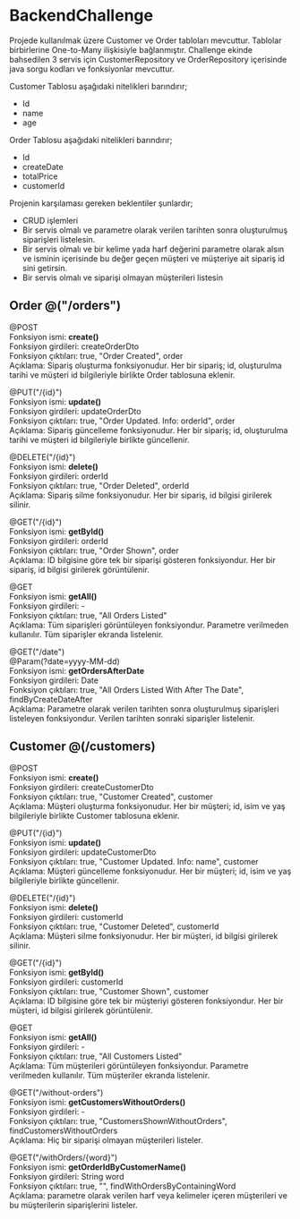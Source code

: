 # BackendChallenge

Projede kullanılmak üzere Customer ve Order tabloları mevcuttur. Tablolar birbirlerine One-to-Many ilişkisiyle bağlanmıştır. Challenge ekinde bahsedilen 3 servis
için CustomerRepository ve OrderRepository içerisinde java sorgu kodları ve fonksiyonlar mevcuttur.


Customer Tablosu aşağıdaki nitelikleri barındırır;
- Id
- name
- age


Order Tablosu aşağıdaki nitelikleri barındırır;
- Id
- createDate
- totalPrice
- customerId

Projenin karşılaması gereken beklentiler şunlardır;
-  CRUD işlemleri
-  Bir servis olmalı ve parametre olarak verilen tarihten sonra oluşturulmuş siparişleri
 listelesin.
-  Bir servis olmalı ve bir kelime yada harf değerini parametre olarak alsın ve isminin
içerisinde bu değer geçen müşteri ve müşteriye ait sipariş id sini getirsin.
-  Bir servis olmalı ve siparişi olmayan müşterileri listesin

## Order @("/orders")
 
 @POST  
 Fonksiyon ismi: **create()**  
 Fonksiyon girdileri: createOrderDto  
 Fonksiyon çıktıları: true, "Order Created", order  
 Açıklama: Sipariş oluşturma fonksiyonudur. Her bir sipariş; id, oluşturulma tarihi ve müşteri id bilgileriyle birlikte Order tablosuna eklenir.  
   
 @PUT("/{id}")  
 Fonksiyon ismi: **update()**  
 Fonksiyon girdileri: updateOrderDto  
 Fonksiyon çıktıları: true, "Order Updated. Info: orderId", order   
 Açıklama: Sipariş güncelleme fonksiyonudur. Her bir sipariş; id, oluşturulma tarihi ve müşteri id bilgileriyle birlikte güncellenir.  
   
 @DELETE("/{id}")  
 Fonksiyon ismi: **delete()**  
 Fonksiyon girdileri: orderId  
 Fonksiyon çıktıları: true, "Order Deleted", orderId  
 Açıklama: Sipariş silme fonksiyonudur. Her bir sipariş, id bilgisi girilerek silinir.  
  
 @GET("/{id}")  
 Fonksiyon ismi: **getById()**  
 Fonksiyon girdileri: orderId  
 Fonksiyon çıktıları: true, "Order Shown", order  
 Açıklama: ID bilgisine göre tek bir siparişi gösteren fonksiyondur. Her bir sipariş, id bilgisi girilerek görüntülenir.  
  
 @GET  
 Fonksiyon ismi: **getAll()**  
 Fonksiyon girdileri:  -  
 Fonksiyon çıktıları: true, "All Orders Listed"  
 Açıklama: Tüm siparişleri görüntüleyen fonksiyondur. Parametre verilmeden kullanılır. Tüm siparişler ekranda listelenir.  
   
 @GET("/date")  
 @Param(?date=yyyy-MM-dd)  
 Fonksiyon ismi: **getOrdersAfterDate**  
 Fonksiyon girdileri: Date  
 Fonksiyon çıktıları: true, "All Orders Listed With After The Date", findByCreateDateAfter  
 Açıklama: Parametre olarak verilen tarihten sonra oluşturulmuş siparişleri listeleyen fonksiyondur. Verilen tarihten sonraki siparişler listelenir.
 
 ## Customer @(/customers)
 
 @POST  
 Fonksiyon ismi: **create()**  
 Fonksiyon girdileri: createCustomerDto  
 Fonksiyon çıktıları: true, "Customer Created", customer  
 Açıklama: Müşteri oluşturma fonksiyonudur. Her bir müşteri; id, isim ve yaş bilgileriyle birlikte Customer tablosuna eklenir.  
   
 @PUT("/{id}")  
 Fonksiyon ismi: **update()**  
 Fonksiyon girdileri: updateCustomerDto  
 Fonksiyon çıktıları: true, "Customer Updated. Info: name", customer   
 Açıklama: Müşteri güncelleme fonksiyonudur. Her bir müşteri; id, isim ve yaş bilgileriyle birlikte güncellenir.  
   
 @DELETE("/{id}")  
 Fonksiyon ismi: **delete()**  
 Fonksiyon girdileri: customerId  
 Fonksiyon çıktıları: true, "Customer Deleted", customerId  
 Açıklama: Müşteri silme fonksiyonudur. Her bir müşteri, id bilgisi girilerek silinir.  
  
 @GET("/{id}")  
 Fonksiyon ismi: **getById()**  
 Fonksiyon girdileri: customerId  
 Fonksiyon çıktıları: true, "Customer Shown", customer  
 Açıklama: ID bilgisine göre tek bir müşteriyi gösteren fonksiyondur. Her bir müşteri, id bilgisi girilerek görüntülenir.  
  
 @GET  
 Fonksiyon ismi: **getAll()**  
 Fonksiyon girdileri:  -  
 Fonksiyon çıktıları: true, "All Customers Listed"  
 Açıklama: Tüm müşterileri görüntüleyen fonksiyondur. Parametre verilmeden kullanılır. Tüm müşteriler ekranda listelenir.  
   
 @GET("/without-orders")  
 Fonksiyon ismi: **getCustomersWithoutOrders()**  
 Fonksiyon girdileri: -  
 Fonksiyon çıktıları: true, "CustomersShownWithoutOrders", findCustomersWithoutOrders  
 Açıklama: Hiç bir siparişi olmayan müşterileri listeler.  
   
 @GET("/withOrders/{word}")  
 Fonksiyon ismi: **getOrderIdByCustomerName()**  
 Fonksiyon girdileri: String word  
 Fonksiyon çıktıları: true, "", findWithOrdersByContainingWord  
 Açıklama: parametre olarak verilen harf veya kelimeler içeren müşterileri ve bu müşterilerin siparişlerini listeler. 
